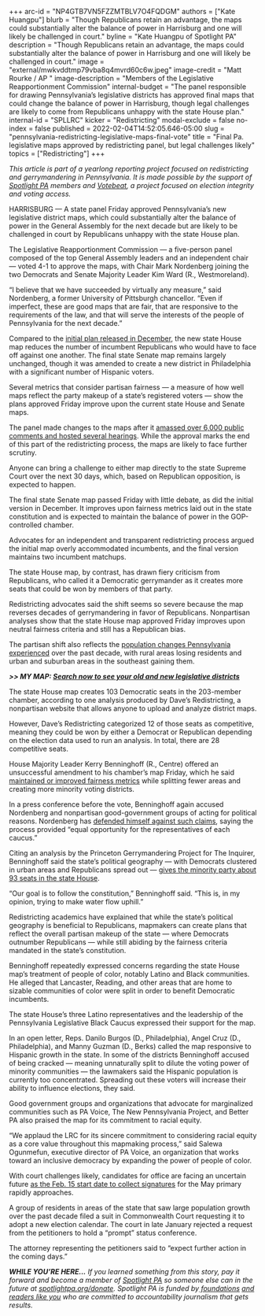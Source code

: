 +++
arc-id = "NP4GTB7VN5FZZMTBLV7O4FQDGM"
authors = ["Kate Huangpu"]
blurb = "Though Republicans retain an advantage, the maps could substantially alter the balance of power in Harrisburg and one will likely be challenged in court."
byline = "Kate Huangpu of Spotlight PA"
description = "Though Republicans retain an advantage, the maps could substantially alter the balance of power in Harrisburg and one will likely be challenged in court."
image = "external/mwkvddtmp79vba8q4mvrd60c6w.jpeg"
image-credit = "Matt Rourke / AP "
image-description = "Members of the Legislative Reapportionment Commission"
internal-budget = "The panel responsible for drawing Pennsylvania’s legislative districts has approved final maps that could change the balance of power in Harrisburg, though legal challenges are likely to come from Republicans unhappy with the state House plan."
internal-id = "SPLLRC"
kicker = "Redistricting"
modal-exclude = false
no-index = false
published = 2022-02-04T14:52:05.646-05:00
slug = "pennsylvania-redistricting-legislative-maps-final-vote"
title = "Final Pa. legislative maps approved by redistricting panel, but legal challenges likely"
topics = ["Redistricting"]
+++

<i>This article is part of a yearlong reporting project focused on redistricting and gerrymandering in Pennsylvania. It is made possible by the support of </i><a href="https://lesspage.com/"><i>Spotlight PA</i></a><i> members and </i><a href="https://votebeat.org/"><i>Votebeat</i></a><i>, a project focused on election integrity and voting access.</i>

HARRISBURG — A state panel Friday approved Pennsylvania’s new legislative district maps, which could substantially alter the balance of power in the General Assembly for the next decade but are likely to be challenged in court by Republicans unhappy with the state House plan.

The Legislative Reapportionment Commission — a five-person panel composed of the top General Assembly leaders and an independent chair — voted 4-1 to approve the maps, with Chair Mark Nordenberg joining the two Democrats and Senate Majority Leader Kim Ward (R., Westmoreland).

“I believe that we have succeeded by virtually any measure,” said Nordenberg, a former University of Pittsburgh chancellor. “Even if imperfect, these are good maps that are fair, that are responsive to the requirements of the law, and that will serve the interests of the people of Pennsylvania for the next decade.”

<script src="https://lesspage.com/embed.js" async></script><div data-spl-embed-version="1" data-spl-src="https://lesspage.com/embeds/newsletter/"></div>

Compared to the <a href="https://lesspage.com/news/2021/12/pennsylvania-redistricting-state-house-map-score-analysis/">initial plan released in December</a>, the new state House map reduces the number of incumbent Republicans who would have to face off against one another. The final state Senate map remains largely unchanged, though it was amended to create a new district in Philadelphia with a significant number of Hispanic voters.

Several metrics that consider partisan fairness — a measure of how well maps reflect the party makeup of a state’s registered voters — show the plans approved Friday improve upon the current state House and Senate maps.

The panel made changes to the maps after it <a href="https://lesspage.com/news/2022/01/pennsylvania-redistricting-hispanic-represenation-proposed-maps/">amassed over 6,000 public comments and hosted several hearings</a>. While the approval marks the end of this part of the redistricting process, the maps are likely to face further scrutiny.

Anyone can bring a challenge to either map directly to the state Supreme Court over the next 30 days, which, based on Republican opposition, is expected to happen.

The final state Senate map passed Friday with little debate, as did the initial version in December. It improves upon fairness metrics laid out in the state constitution and is expected to maintain the balance of power in the GOP-controlled chamber.

Advocates for an independent and transparent redistricting process argued the initial map overly accommodated incumbents, and the final version maintains two incumbent matchups.

The state House map, by contrast, has drawn fiery criticism from Republicans, who called it a Democratic gerrymander as it creates more seats that could be won by members of that party.

Redistricting advocates said the shift seems so severe because the map reverses decades of gerrymandering in favor of Republicans. Nonpartisan analyses show that the state House map approved Friday improves upon neutral fairness criteria and still has a Republican bias.

The partisan shift also reflects the <a href="https://lesspage.com/news/2021/08/pa-redistricting-2020-census-data-takeaways/">population changes Pennsylvania experienced</a> over the past decade, with rural areas losing residents and urban and suburban areas in the southeast gaining them.

<i><b>&gt;&gt; MY MAP: </b></i><a href="https://lesspage.com/news/2021/12/pennsylvania-redistricting-house-senate-districts-lookup-tool/"><i><b>Search now to see your old and new legislative districts</b></i></a>

The state House map creates 103 Democratic seats in the 203-member chamber, according to one analysis produced by Dave’s Redistricting, a nonpartisan website that allows anyone to upload and analyze district maps.

However, Dave’s Redistricting categorized 12 of those seats as competitive, meaning they could be won by either a Democrat or Republican depending on the election data used to run an analysis. In total, there are 28 competitive seats.

House Majority Leader Kerry Benninghoff (R., Centre) offered an unsuccessful amendment to his chamber’s map Friday, which he said <a href="http://www.pahousegopnews.com/AttachedFiles/02.04.22/Executive%20Summary%20Benninghoff%20Amendment.pdf">maintained or improved fairness metrics</a> while splitting fewer areas and creating more minority voting districts.

In a press conference before the vote, Benninghoff again accused Nordenberg and nonpartisan good-government groups of acting for political reasons. Nordenberg has <a href="https://www.inquirer.com/politics/pennsylvania/pennsnylvania-redistricting-2022-mark-nordenberg-interview-20211226.html">defended himself against such claims</a>, saying the process provided “equal opportunity for the representatives of each caucus.”

Citing an analysis by the Princeton Gerrymandering Project for The Inquirer, Benninghoff said the state’s political geography — with Democrats clustered in urban areas and Republicans spread out — <a href="https://www.inquirer.com/politics/election/inq2/pennsylvania-redistricting-2022-state-house-map-analysis-20211216.html">gives the minority party about 93 seats in the state House</a>.

“Our goal is to follow the constitution,” Benninghoff said. “This is, in my opinion, trying to make water flow uphill.”

Redistricting academics have explained that while the state’s political geography is beneficial to Republicans, mapmakers can create plans that reflect the overall partisan makeup of the state — where Democrats outnumber Republicans — while still abiding by the fairness criteria mandated in the state’s constitution.

Benninghoff repeatedly expressed concerns regarding the state House map’s treatment of people of color, notably Latino and Black communities. He alleged that Lancaster, Reading, and other areas that are home to sizable communities of color were split in order to benefit Democratic incumbents.

The state House’s three Latino representatives and the leadership of the Pennsylvania Legislative Black Caucus expressed their support for the map.

In an open letter, Reps. Danilo Burgos (D., Philadelphia), Angel Cruz (D., Philadelphia), and Manny Guzman (D., Berks) called the map responsive to Hispanic growth in the state. In some of the districts Benninghoff accused of being cracked — meaning unnaturally split to dilute the voting power of minority communities — the lawmakers said the Hispanic population is currently too concentrated. Spreading out these voters will increase their ability to influence elections, they said.

<script src="https://lesspage.com/embed.js" async></script><div data-spl-embed-version="1" data-spl-src="https://lesspage.com/embeds/donate/"></div>

Good government groups and organizations that advocate for marginalized communities such as PA Voice, The New Pennsylvania Project, and Better PA also praised the map for its commitment to racial equity.

“We applaud the LRC for its sincere commitment to considering racial equity as a core value throughout this mapmaking process,” said Salewa Ogunmefun, executive director of PA Voice, an organization that works toward an inclusive democracy by expanding the power of people of color.

With court challenges likely, candidates for office are facing an uncertain future <a href="https://lesspage.com/news/2022/01/pennsylvania-primary-2022-redistricting-delays/">as the Feb. 15 start date to collect signatures</a> for the May primary rapidly approaches.

A group of residents in areas of the state that saw large population growth over the past decade filed a suit in Commonwealth Court requesting it to adopt a new election calendar. The court in late January rejected a request from the petitioners to hold a “prompt” status conference.

The attorney representing the petitioners said to “expect further action in the coming days.”

<i><b>WHILE YOU’RE HERE...</b></i><i> If you learned something from this story, pay it forward and become a member of </i><a href="https://lesspage.com/"><i>Spotlight PA</i></a><i> so someone else can in the future at </i><a href="http://spotlightpa.org/donate"><i>spotlightpa.org/donate</i></a><i>. Spotlight PA is funded by</i><a href="https://lesspage.com/support"><i> foundations</i></a><i> </i><a href="https://lesspage.com/support"><i>and readers like you</i></a><i> who are committed to accountability journalism that gets results.</i>

